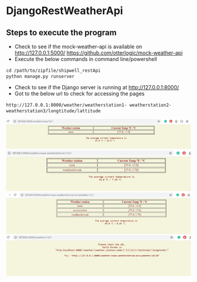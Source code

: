 # DjangoRestWeatherApi

## Steps to execute the program
-	Check to see if the mock-weather-api is available on http://127.0.0.1:5000/
 https://github.com/otterlogic/mock-weather-api
-	Execute the below commands in command line/powershell
<pre><code>cd /path/to/zipfile/shipwell_restApi
python manage.py runserver</code></pre>
-	Check to see if the Django server is running at http://127.0.0.1:8000/
-	Got to the below url to check for accessing the pages
<pre><code>http://127.0.0.1:8000/weather/weatherstation1- weatherstation2- weatherstation3/longtitude/lattitude</code></pre>

![Weather Image 1 Channels ](https://github.com/MounishKokkula/DjangoRestWeatherApi/blob/master/screenshots/onechannel.JPG)
![Weather Image 2 Channels ](https://github.com/MounishKokkula/DjangoRestWeatherApi/blob/master/screenshots/2Channels.JPG)
![Weather Image All Channels ](https://github.com/MounishKokkula/DjangoRestWeatherApi/blob/master/screenshots/AllChannels.JPG)
![Weather Image invalid URL ](https://github.com/MounishKokkula/DjangoRestWeatherApi/blob/master/screenshots/invalidURLhandling.JPG)
